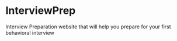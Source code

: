 # InterviewPrep
Interview Preparation website that will help you prepare for your first behavioral interview
